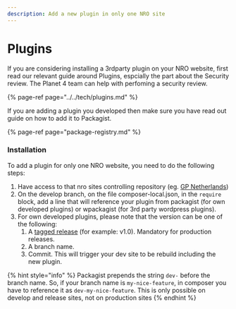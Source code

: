 ```yaml
---
description: Add a new plugin in only one NRO site
---
```


# Plugins

If you are considering installing a 3rdparty plugin on your NRO website, first read our relevant guide around Plugins, espcially the part about the Security review. The Planet 4 team can help with perfoming a security review.

{% page-ref page="../../tech/plugins.md" %}

If you are adding a plugin you developed then make sure you have read out guide on how to add it to Packagist.

{% page-ref page="package-registry.md" %}

### Installation

To add a plugin for only one NRO website, you need to do the following steps:

1. Have access to that nro sites controlling repository \(eg. [GP Netherlands](https://github.com/greenpeace/planet4-netherlands)\)
2. On the develop branch, on the file composer-local.json, in the `require` block, add a line that will reference your plugin from packagist \(for own developed plugins\) or wpackagist \(for 3rd party wordpress plugins\).
3. For own developed plugins, please note that the version can be one of the following:
   1. A [tagged release](https://git-scm.com/book/en/v2/Git-Basics-Tagging) \(for example: v1.0\). Mandatory for production releases.
   2. A branch name.
   3. Commit. This will trigger your dev site to be rebuild including the new plugin.

{% hint style="info" %}
Packagist prepends the string `dev-` before the branch name. So, if your branch name is `my-nice-feature`, in composer you have to reference it as `dev-my-nice-feature`. This is only possible on develop and release sites, not on production sites
{% endhint %}

